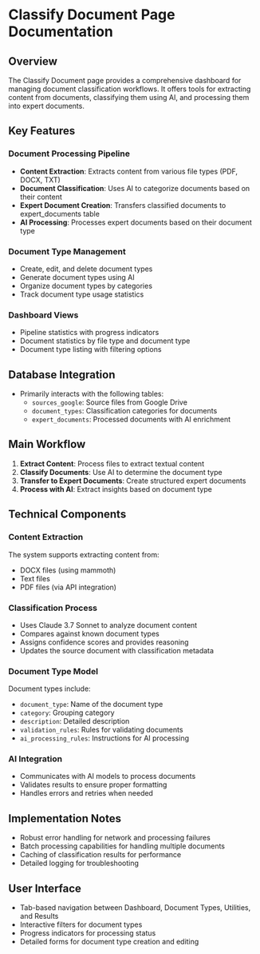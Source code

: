 # Classify Document Page Documentation

## Overview
The Classify Document page provides a comprehensive dashboard for managing document classification workflows. It offers tools for extracting content from documents, classifying them using AI, and processing them into expert documents.

## Key Features

### Document Processing Pipeline
- **Content Extraction**: Extracts content from various file types (PDF, DOCX, TXT)
- **Document Classification**: Uses AI to categorize documents based on their content
- **Expert Document Creation**: Transfers classified documents to expert_documents table
- **AI Processing**: Processes expert documents based on their document type

### Document Type Management
- Create, edit, and delete document types
- Generate document types using AI
- Organize document types by categories
- Track document type usage statistics

### Dashboard Views
- Pipeline statistics with progress indicators
- Document statistics by file type and document type
- Document type listing with filtering options

## Database Integration
- Primarily interacts with the following tables:
  - `sources_google`: Source files from Google Drive
  - `document_types`: Classification categories for documents
  - `expert_documents`: Processed documents with AI enrichment

## Main Workflow
1. **Extract Content**: Process files to extract textual content
2. **Classify Documents**: Use AI to determine the document type
3. **Transfer to Expert Documents**: Create structured expert documents
4. **Process with AI**: Extract insights based on document type

## Technical Components

### Content Extraction
The system supports extracting content from:
- DOCX files (using mammoth)
- Text files
- PDF files (via API integration)

### Classification Process
- Uses Claude 3.7 Sonnet to analyze document content
- Compares against known document types
- Assigns confidence scores and provides reasoning
- Updates the source document with classification metadata

### Document Type Model
Document types include:
- `document_type`: Name of the document type
- `category`: Grouping category
- `description`: Detailed description
- `validation_rules`: Rules for validating documents
- `ai_processing_rules`: Instructions for AI processing

### AI Integration
- Communicates with AI models to process documents
- Validates results to ensure proper formatting
- Handles errors and retries when needed

## Implementation Notes
- Robust error handling for network and processing failures
- Batch processing capabilities for handling multiple documents
- Caching of classification results for performance
- Detailed logging for troubleshooting

## User Interface
- Tab-based navigation between Dashboard, Document Types, Utilities, and Results
- Interactive filters for document types
- Progress indicators for processing status
- Detailed forms for document type creation and editing